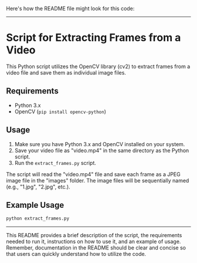 Here's how the README file might look for this code:

---

# Script for Extracting Frames from a Video

This Python script utilizes the OpenCV library (cv2) to extract frames from a video file and save them as individual image files.

## Requirements

- Python 3.x
- OpenCV (`pip install opencv-python`)

## Usage

1. Make sure you have Python 3.x and OpenCV installed on your system.
2. Save your video file as "video.mp4" in the same directory as the Python script.
3. Run the `extract_frames.py` script.

The script will read the "video.mp4" file and save each frame as a JPEG image file in the "images" folder. The image files will be sequentially named (e.g., "1.jpg", "2.jpg", etc.).

## Example Usage

```bash
python extract_frames.py
```

---

This README provides a brief description of the script, the requirements needed to run it, instructions on how to use it, and an example of usage. Remember, documentation in the README should be clear and concise so that users can quickly understand how to utilize the code.